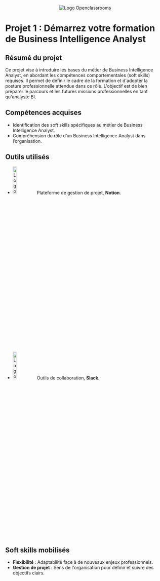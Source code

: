 <p align="center">
  <img src="https://github.com/user-attachments/assets/d6424098-8857-4ead-b767-2cf2cf87f8b4" alt="Logo Openclassrooms"
<p>


# Projet 1 : Démarrez votre formation de Business Intelligence Analyst

## Résumé du projet
Ce projet vise à introduire les bases du métier de Business Intelligence Analyst, en abordant les compétences comportementales (soft skills) requises. Il permet de définir le cadre de la formation et d'adopter la posture professionnelle attendue dans ce rôle. L'objectif est de bien préparer le parcours et les futures missions professionnelles en tant qu'analyste BI.

## Compétences acquises
- Identification des soft skills spécifiques au métier de Business Intelligence Analyst.
- Compréhension du rôle d’un Business Intelligence Analyst dans l’organisation.
  
## Outils utilisés
- <img src="https://github.com/user-attachments/assets/bd0a8de2-646c-42d8-8868-3f0cee643e68" alt="Logo Notion" width= 15% /> Plateforme de gestion de projet, **Notion**. 
- <img src="https://github.com/user-attachments/assets/7a706281-d031-4b1a-b356-9f58b29bd31d" alt="Logo Slack" width= 15% /> Outils de collaboration, **Slack**. 

## Soft skills mobilisés
- **Flexibilité** : Adaptabilité face à de nouveaux enjeux professionnels.
- **Gestion de projet** : Sens de l'organisation pour définir et suivre des objectifs clairs.
